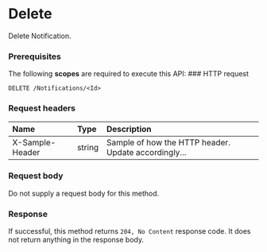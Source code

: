 # Delete

Delete Notification.
### Prerequisites
The following **scopes** are required to execute this API: ### HTTP request
<!-- { "blockType": "ignored" } -->
```http
DELETE /Notifications/<Id>

```
### Request headers
| Name       | Type | Description|
|:---------------|:--------|:----------|
| X-Sample-Header  | string  | Sample of how the HTTP header. Update accordingly...|

### Request body
Do not supply a request body for this method.


### Response
If successful, this method returns `204, No Content` response code. It does not return anything in the response body.


<!-- uuid: 4086f14d-a53e-4a08-858f-630e8c12fa66
2015-10-15 04:04:57 UTC -->
<!-- {
  "type": "#page.annotation",
  "description": "Delete",
  "keywords": "",
  "section": "documentation",
  "tocPath": ""
}-->